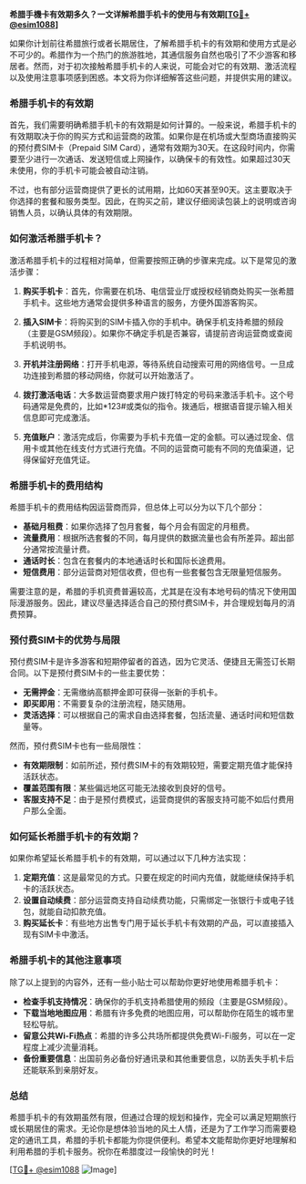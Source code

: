 **希腊手機卡有效期多久？一文详解希腊手机卡的使用与有效期[[TG💪+ @esim1088](https://t.me/s/esim1088)]**

如果你计划前往希腊旅行或者长期居住，了解希腊手机卡的有效期和使用方式是必不可少的。希腊作为一个热门的旅游胜地，其通信服务自然也吸引了不少游客和移居者。然而，对于初次接触希腊手机卡的人来说，可能会对它的有效期、激活流程以及使用注意事项感到困惑。本文将为你详细解答这些问题，并提供实用的建议。

### 希腊手机卡的有效期

首先，我们需要明确希腊手机卡的有效期是如何计算的。一般来说，希腊手机卡的有效期取决于你的购买方式和运营商的政策。如果你是在机场或大型商场直接购买的预付费SIM卡（Prepaid SIM Card），通常有效期为30天。在这段时间内，你需要至少进行一次通话、发送短信或上网操作，以确保卡的有效性。如果超过30天未使用，你的手机卡可能会被自动注销。

不过，也有部分运营商提供了更长的试用期，比如60天甚至90天。这主要取决于你选择的套餐和服务类型。因此，在购买之前，建议仔细阅读包装上的说明或咨询销售人员，以确认具体的有效期限。

### 如何激活希腊手机卡？

激活希腊手机卡的过程相对简单，但需要按照正确的步骤来完成。以下是常见的激活步骤：

1. **购买手机卡**：首先，你需要在机场、电信营业厅或授权经销商处购买一张希腊手机卡。这些地方通常会提供多种语言的服务，方便外国游客购买。

2. **插入SIM卡**：将购买到的SIM卡插入你的手机中。确保手机支持希腊的频段（主要是GSM频段）。如果你不确定手机是否兼容，请提前咨询运营商或查阅手机说明书。

3. **开机并注册网络**：打开手机电源，等待系统自动搜索可用的网络信号。一旦成功连接到希腊的移动网络，你就可以开始激活了。

4. **拨打激活电话**：大多数运营商要求用户拨打特定的号码来激活手机卡。这个号码通常是免费的，比如*123#或类似的指令。拨通后，根据语音提示输入相关信息即可完成激活。

5. **充值账户**：激活完成后，你需要为手机卡充值一定的金额。可以通过现金、信用卡或其他在线支付方式进行充值。不同的运营商可能有不同的充值渠道，记得保留好充值凭证。

### 希腊手机卡的费用结构

希腊手机卡的费用结构因运营商而异，但总体上可以分为以下几个部分：

- **基础月租费**：如果你选择了包月套餐，每个月会有固定的月租费。
- **流量费用**：根据所选套餐的不同，每月提供的数据流量也会有所差异。超出部分通常按流量计费。
- **通话时长**：包含在套餐内的本地通话时长和国际长途费用。
- **短信费用**：部分运营商对短信收费，但也有一些套餐包含无限量短信服务。

需要注意的是，希腊的手机资费普遍较高，尤其是在没有本地号码的情况下使用国际漫游服务。因此，建议尽量选择适合自己的预付费SIM卡，并合理规划每月的消费预算。

### 预付费SIM卡的优势与局限

预付费SIM卡是许多游客和短期停留者的首选，因为它灵活、便捷且无需签订长期合同。以下是预付费SIM卡的一些主要优势：

- **无需押金**：无需缴纳高额押金即可获得一张新的手机卡。
- **即买即用**：不需要复杂的注册流程，随买随用。
- **灵活选择**：可以根据自己的需求自由选择套餐，包括流量、通话时间和短信数量等。

然而，预付费SIM卡也有一些局限性：

- **有效期限制**：如前所述，预付费SIM卡的有效期较短，需要定期充值才能保持活跃状态。
- **覆盖范围有限**：某些偏远地区可能无法接收到良好的信号。
- **客服支持不足**：由于是预付费模式，运营商提供的客服支持可能不如后付费用户那么全面。

### 如何延长希腊手机卡的有效期？

如果你希望延长希腊手机卡的有效期，可以通过以下几种方法实现：

1. **定期充值**：这是最常见的方式。只要在规定的时间内充值，就能继续保持手机卡的活跃状态。
2. **设置自动续费**：部分运营商支持自动续费功能，只需绑定一张银行卡或电子钱包，就能自动扣款充值。
3. **购买延长卡**：有些地方出售专门用于延长手机卡有效期的产品，可以直接插入现有SIM卡中激活。

### 希腊手机卡的其他注意事项

除了以上提到的内容外，还有一些小贴士可以帮助你更好地使用希腊手机卡：

- **检查手机支持情况**：确保你的手机支持希腊使用的频段（主要是GSM频段）。
- **下载当地地图应用**：希腊有许多免费的地图应用，可以帮助你在陌生的城市里轻松导航。
- **留意公共Wi-Fi热点**：希腊的许多公共场所都提供免费Wi-Fi服务，可以在一定程度上减少流量消耗。
- **备份重要信息**：出国前务必备份好通讯录和其他重要信息，以防丢失手机卡后还能联系到亲朋好友。

### 总结

希腊手机卡的有效期虽然有限，但通过合理的规划和操作，完全可以满足短期旅行或长期居住的需求。无论你是想体验当地的风土人情，还是为了工作学习而需要稳定的通讯工具，希腊的手机卡都能为你提供便利。希望本文能帮助你更好地理解和利用希腊的手机卡服务。祝你在希腊度过一段愉快的时光！

[[TG💪+ @esim1088](https://t.me/s/esim1088) ![Image](https://i.postimg.cc/4NQfJmqS/Snipaste-2025-05-13-00-14-12.png)]